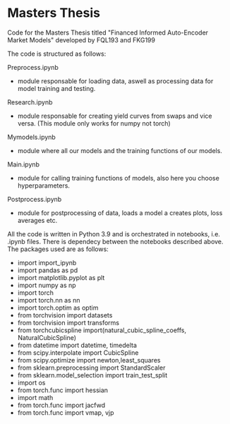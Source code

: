 # Masters Thesis
Code for the Masters Thesis titled "Financed Informed Auto-Encoder Market Models" developed by FQL193 and FKG199

The code is structured as follows:

Preprocess.ipynb
  - module responsable for loading data, aswell as processing data for model training and testing.

Research.ipynb
  - module responsable for creating yield curves from swaps and vice versa. (This module only works for numpy not torch)

Mymodels.ipynb
  - module where all our models and the training functions of our models. 

Main.ipynb
  - module for calling training functions of models, also here you choose hyperparameters.

Postprocess.ipynb
  - module for postprocessing of data, loads a model a creates plots, loss averages etc.

All the code is written in Python 3.9 and is orchestrated in notebooks, i.e. .ipynb files. There is dependecy between the notebooks described above. 
The packages used are as follows:
- import import_ipynb
- import pandas as pd
- import matplotlib.pyplot as plt
- import numpy as np
- import torch 
- import torch.nn as nn 
- import torch.optim as optim 
- from torchvision import datasets
- from torchvision import transforms
- from torchcubicspline import(natural_cubic_spline_coeffs, 
                             NaturalCubicSpline)
- from datetime import datetime, timedelta
- from scipy.interpolate import CubicSpline
- from scipy.optimize import newton,least_squares
- from sklearn.preprocessing import StandardScaler
- from sklearn.model_selection import train_test_split
- import os
- from torch.func import hessian
- import math
- from torch.func import jacfwd
- from torch.func import vmap, vjp


